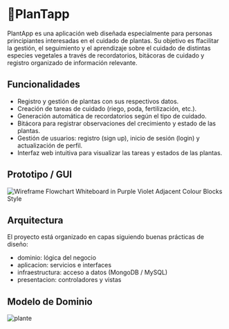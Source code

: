 # 🌱**PlanTapp**

PlantApp es una aplicación web diseñada especialmente para personas principiantes interesadas en el cuidado de plantas. Su objetivo es ffacilitar la gestión, el seguimiento y el aprendizaje sobre el cuidado de distintas especies vegetales a través de recordatorios, bitácoras de cuidado y registro organizado de información relevante.

## Funcionalidades
- Registro y gestión de plantas con sus respectivos datos.
- Creación de tareas de cuidado (riego, poda, fertilización, etc.).
- Generación automática de recordatorios según el tipo de cuidado.
- Bitácora para registrar observaciones del crecimiento y estado de las plantas.
- Gestión de usuarios: registro (sign up), inicio de sesión (login) y actualización de perfil.
- Interfaz web intuitiva para visualizar las tareas y estados de las plantas.

## Prototipo / GUI

![Wireframe Flowchart Whiteboard in Purple Violet Adjacent Colour Blocks Style](https://github.com/user-attachments/assets/620d8a1f-9307-4c41-840d-b05ac8cd136c)

## Arquitectura

El proyecto está organizado en capas siguiendo buenas prácticas de diseño:

- dominio: lógica del negocio
- aplicacion: servicios e interfaces
- infraestructura: acceso a datos (MongoDB / MySQL)
- presentacion: controladores y vistas

## Modelo de Dominio

![plante](https://github.com/user-attachments/assets/763f5703-7fbc-4f6a-a6a2-e80a67b5e5f2)
